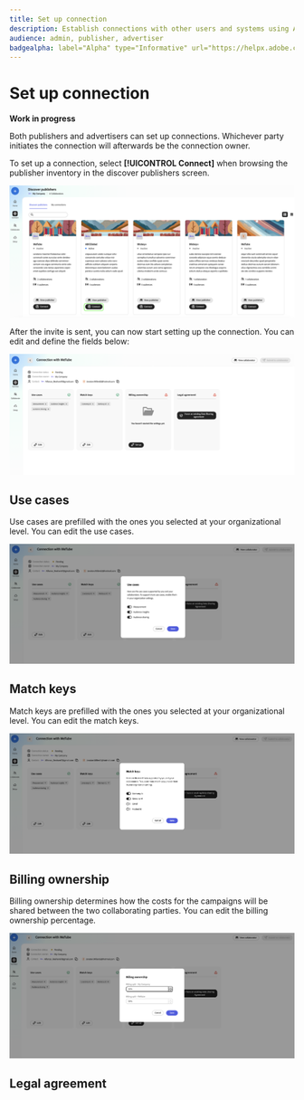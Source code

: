 ```yaml
---
title: Set up connection
description: Establish connections with other users and systems using Adobe Real-Time CDP Collaboration
audience: admin, publisher, advertiser
badgealpha: label="Alpha" type="Informative" url="https://helpx.adobe.com/legal/product-descriptions/real-time-customer-data-platform-b2b-edition-prime-and-ultimate-packages.html newtab=true"
---
```


# Set up connection

**Work in progress**

Both publishers and advertisers can set up connections. Whichever party initiates the connection will afterwards be the connection owner. 

To set up a connection, select **[!UICONTROL Connect]** when browsing the publisher inventory in the discover publishers screen.

![Connect selector](/help/assets/connect/establish-connection/connect-selection.png)

After the invite is sent, you can now start setting up the connection. You can edit and define the fields below: 

![Set up connection view](/help/assets/connect/establish-connection/connection-view.png)

## Use cases

Use cases are prefilled with the ones you selected at your organizational level. You can edit the use cases.

![Use cases](/help/assets/connect/establish-connection/edit-use-cases.png)

## Match keys

Match keys are prefilled with the ones you selected at your organizational level. You can edit the match keys.

![Match keys](/help/assets/connect/establish-connection/edit-match-keys.png)

## Billing ownership

Billing ownership determines how the costs for the campaigns will be shared between the two collaborating parties. You can edit the billing ownership percentage.

![Billing ownership](/help/assets/connect/establish-connection/edit-billing-ownership.png)

## Legal agreement
